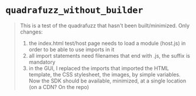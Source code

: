 # `quadrafuzz_without_builder`

> This is a test of the quadrafuzz that hasn't been built/minimized. Only changes:
> 1) the index.html test/host page needs to load a module (host.js) in order to be able to use imports in it
> 2) all import statements need filenames that end with .js, the suffix is mandatory
> 3) in the GUI, I replaced the imports that imported the HTML template, the CSS stylesheet, the images,  by simple variables.
> Now the SDK should be available, minimized, at a single location (on a CDN? On the repo)

